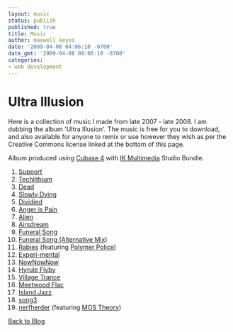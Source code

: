 ```yaml
---
layout: music
status: publish
published: true
title: Music
author: maxwell keyes
date: '2009-04-08 04:06:10 -0700'
date_gmt: '2009-04-08 08:06:10 -0700'
categories:
- web development
---
```


# Ultra Illusion

Here is a collection of music I made from late 2007 - late 2008. I am dubbing the album 'Ultra Illusion'. The music is free for you to download, and also available for anyone to remix or use however they wish as per the Creative Commons license linked at the bottom of this page.

Album produced using [Cubase 4](http://www.steinberg.net/en/products/musicproduction/cubase4_product.html) with
[IK Multimedia](http://www.ikmultimedia.com/) Studio Bundle.

1. [Support]({{site.assets.url_prefix}}mp3/ultra-illusion/redconfetti-alien.mp3)
1. [Techlithium]({{site.assets.url_prefix}}/mp3/ultra-illusion/redconfetti-techlithium.mp3)
1. [Dead]({{site.assets.url_prefix}}/mp3/ultra-illusion/redconfetti-dead.mp3)
1. [Slowly Dying]({{site.assets.url_prefix}}/mp3/ultra-illusion/redconfetti-slowly-dying.mp3)
1. [Dividied]({{site.assets.url_prefix}}/mp3/ultra-illusion/redconfetti-dividied.mp3)
1. [Anger is Pain]({{site.assets.url_prefix}}/mp3/ultra-illusion/redconfetti-anger-is-pain.mp3)
1. [Alien]({{site.assets.url_prefix}}/mp3/ultra-illusion/redconfetti-alien.mp3)
1. [Airsdream]({{site.assets.url_prefix}}/mp3/ultra-illusion/redconfetti-airsdream.mp3)
1. [Funeral Song]({{site.assets.url_prefix}}/mp3/ultra-illusion/redconfetti-funeral-song.mp3)
1. [Funeral Song (Alternative Mix)]({{site.assets.url_prefix}}/mp3/ultra-illusion/redconfetti-funeral-song-alternative.mp3)
1. [Rabies]({{site.assets.url_prefix}}/mp3/ultra-illusion/redconfetti-rabies.mp3)
(featuring [Polymer Police](http://www.polymerpolice.com/))
1. [Experi-mental]({{site.assets.url_prefix}}/mp3/ultra-illusion/redconfetti-experi-mental.mp3)
1. [NowNowNow]({{site.assets.url_prefix}}/mp3/ultra-illusion/redconfetti-nownownow.mp3)
1. [Hyrule Flyby]({{site.assets.url_prefix}}/mp3/ultra-illusion/redconfetti-hyrule-flyby.mp3)
1. [Village Trance]({{site.assets.url_prefix}}/mp3/ultra-illusion/redconfetti-village-trance.mp3)
1. [Meetwood Flac]({{site.assets.url_prefix}}/mp3/ultra-illusion/redconfetti-meetwood-flac.mp3)
1. [Island Jazz]({{site.assets.url_prefix}}/mp3/ultra-illusion/redconfetti-island-jazz.mp3)
1. [song3]({{site.assets.url_prefix}}/mp3/ultra-illusion/redconfetti-song3.mp3)
1. [nerfherder]({{site.assets.url_prefix}}/mp3/ultra-illusion/redconfetti-nerfherder.mp3)
(featuring [MOS Theory](http://www.mostheory.com/))

[Back to Blog](/)

